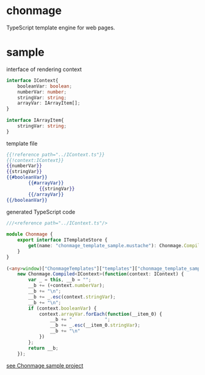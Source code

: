 chonmage
========

TypeScript template engine for web pages.

# sample

interface of rendering context
```TypeScript
interface IContext{
    booleanVar: boolean;
    numberVar: number;
    stringVar: string;
    arrayVar: IArrayItem[];
}
 
interface IArrayItem{
    stringVar: string;
}
```

template file
```mustache
{{!reference path="../IContext.ts"}}
{{!context:IContext}}
{{numberVar}}
{{stringVar}}
{{#booleanVar}}
        {{#arrayVar}}
        	{{stringVar}}
        {{/arrayVar}}
{{/booleanVar}}
```

generated TypeScript code
```TypeScript
///<reference path="../IContext.ts"/>
 
module Chonmage {
    export interface ITemplateStore {
        get(name: "chonmage_template_sample.mustache"): Chonmage.Compiled<IContext>;
    }
}
 
(<any>window)["ChonmageTemplates"]["templates"]["chonmage_template_sample.mustache"] =
    new Chonmage.Compiled<IContext>(function(context: IContext) {
        var _ = this, __b = "";
        __b += (+context.numberVar);
        __b += "\n";
        __b += _.esc(context.stringVar);
        __b += "\n";
        if (context.booleanVar) {
            context.arrayVar.forEach(function(__item_0) {
                __b += "        	";
                __b += _.esc(__item_0.stringVar);
                __b += "\n"
            })
        };
        return __b;
    });
```

[see Chonmage sample project](https://github.com/ryiwamoto/chonmage-sample)
